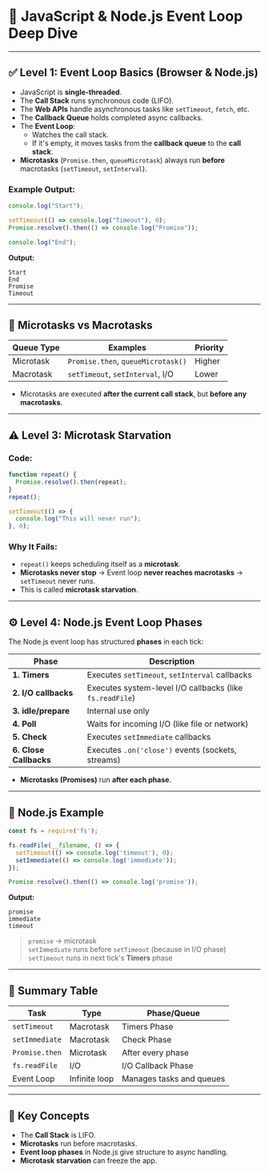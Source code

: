 # 🧠 JavaScript & Node.js Event Loop Deep Dive

---

## ✅ Level 1: Event Loop Basics (Browser & Node.js)

- JavaScript is **single-threaded**.
- The **Call Stack** runs synchronous code (LIFO).
- The **Web APIs** handle asynchronous tasks like `setTimeout`, `fetch`, etc.
- The **Callback Queue** holds completed async callbacks.
- The **Event Loop**:
  - Watches the call stack.
  - If it's empty, it moves tasks from the **callback queue** to the **call stack**.
- **Microtasks** (`Promise.then`, `queueMicrotask`) always run **before** macrotasks (`setTimeout`, `setInterval`).

### Example Output:
```js
console.log("Start");

setTimeout(() => console.log("Timeout"), 0);
Promise.resolve().then(() => console.log("Promise"));

console.log("End");
```
**Output:**
```
Start
End
Promise
Timeout
```

---

## 🔁 Microtasks vs Macrotasks

| Queue Type    | Examples                             | Priority |
|---------------|--------------------------------------|----------|
| Microtask     | `Promise.then`, `queueMicrotask()`   | Higher   |
| Macrotask     | `setTimeout`, `setInterval`, I/O     | Lower    |

- Microtasks are executed **after the current call stack**, but **before any macrotasks**.

---

## ⚠️ Level 3: Microtask Starvation

### Code:
```js
function repeat() {
  Promise.resolve().then(repeat);
}
repeat();

setTimeout(() => {
  console.log("This will never run");
}, 0);
```

### Why It Fails:
- `repeat()` keeps scheduling itself as a **microtask**.
- **Microtasks never stop** → Event loop **never reaches macrotasks** → `setTimeout` never runs.
- This is called **microtask starvation**.

---

## ⚙️ Level 4: Node.js Event Loop Phases

The Node.js event loop has structured **phases** in each tick:

| Phase               | Description                                                        |
|---------------------|--------------------------------------------------------------------|
| **1. Timers**       | Executes `setTimeout`, `setInterval` callbacks                     |
| **2. I/O callbacks**| Executes system-level I/O callbacks (like `fs.readFile`)           |
| **3. idle/prepare** | Internal use only                                                  |
| **4. Poll**         | Waits for incoming I/O (like file or network)                      |
| **5. Check**        | Executes `setImmediate` callbacks                                  |
| **6. Close Callbacks** | Executes `.on('close')` events (sockets, streams)             |

- **Microtasks (Promises)** run **after each phase**.

---

## 🧪 Node.js Example

```js
const fs = require('fs');

fs.readFile(__filename, () => {
  setTimeout(() => console.log('timeout'), 0);
  setImmediate(() => console.log('immediate'));
});

Promise.resolve().then(() => console.log('promise'));
```

**Output:**
```
promise
immediate
timeout
```

> `promise` → microtask  
> `setImmediate` runs before `setTimeout` (because in I/O phase)  
> `setTimeout` runs in next tick's **Timers** phase

---

## 🔁 Summary Table

| Task                  | Type         | Phase/Queue           |
|-----------------------|--------------|------------------------|
| `setTimeout`          | Macrotask    | Timers Phase           |
| `setImmediate`        | Macrotask    | Check Phase            |
| `Promise.then`        | Microtask    | After every phase      |
| `fs.readFile`         | I/O          | I/O Callback Phase     |
| Event Loop            | Infinite loop| Manages tasks and queues|

---

## 📌 Key Concepts

- The **Call Stack** is LIFO.
- **Microtasks** run before macrotasks.
- **Event loop phases** in Node.js give structure to async handling.
- **Microtask starvation** can freeze the app.
